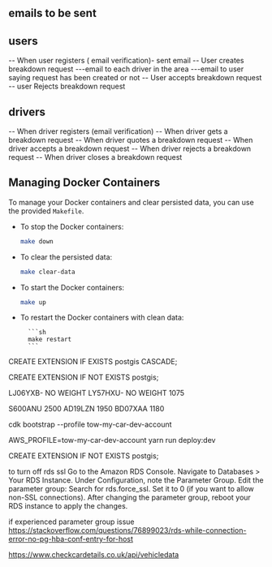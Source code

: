## emails to be sent

## users

-- When user registers ( email verification)- sent email
-- User creates breakdown request
---email to each driver in the area
---email to user saying request has been created or not
-- User accepts breakdown request
-- user Rejects breakdown request

## drivers

-- When driver registers (email verification)
-- When driver gets a breakdown request
-- When driver quotes a breakdown request
-- When driver accepts a breakdown request
-- When driver rejects a breakdown request
-- When driver closes a breakdown request

## Managing Docker Containers

To manage your Docker containers and clear persisted data, you can use the provided `Makefile`.

- To stop the Docker containers:

  ```sh
  make down
  ```

- To clear the persisted data:

  ```sh
  make clear-data
  ```

- To start the Docker containers:

  ```sh
  make up
  ```

- To restart the Docker containers with clean data:

        ```sh
        make restart
        ```


CREATE EXTENSION IF EXISTS postgis CASCADE;

CREATE EXTENSION IF NOT EXISTS postgis;

LJ06YXB- NO WEIGHT 
LY57HXU- NO WEIGHT 1075

S600ANU 2500
AD19LZN 1950
BD07XAA 1180

cdk bootstrap --profile tow-my-car-dev-account  

AWS_PROFILE=tow-my-car-dev-account yarn run deploy:dev 


CREATE EXTENSION IF NOT EXISTS postgis;

to turn off rds ssl 
Go to the Amazon RDS Console.
Navigate to Databases > Your RDS Instance.
Under Configuration, note the Parameter Group.
Edit the parameter group:
Search for rds.force_ssl.
Set it to 0 (if you want to allow non-SSL connections).
After changing the parameter group, reboot your RDS instance to apply the changes.

 if experienced parameter group issue
 https://stackoverflow.com/questions/76899023/rds-while-connection-error-no-pg-hba-conf-entry-for-host

 https://www.checkcardetails.co.uk/api/vehicledata